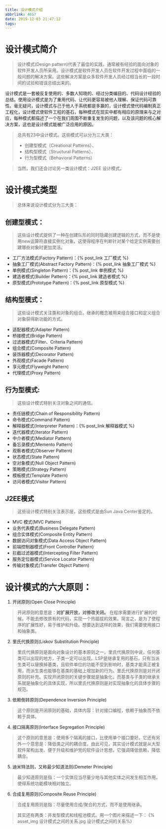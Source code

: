 ```yaml
---
title: 设计模式介绍
abbrlink: 4657
date: 2019-12-03 21:47:12
tags:
---
```


# 设计模式简介
> 设计模式(Design pattern)代表了最佳的实践，通常被有经验的面向对象的软件开发人员所采用。设计模式是软件开发人员在软件开发过程中面临的一般问题的解决方案。这些解决方案是众多软件开发人员经过相当长的一段时间的试验和错误总结出来的。

设计模式是一套被反复使用的、多数人知晓的、经过分类编目的、代码设计经验的总结。使用设计模式是为了重用代码、让代码更容易被他人理解、保证代码可靠性。毫无疑问，设计模式与己于他人于系统都是多赢的，设计模式使代码编制真正工程化，设计模式使软件工程的基石，每种模式在现实中都有相应的原理来与之对应，每种模式都描述了一个在我们周围不断重复发生的问题，以及该问题的核心解决方案，这也是设计模式能被广泛应用的原因。

> 总共有23中设计模式。这些模式可以分为三大类：
> - 创建型模式（Creational Patterns）、
> - 结构型模式（Structural Patterns）、
> - 行为型模式（Behavioral Patterns）  

> 当然，我们还会讨论另一类设计模式：J2EE 设计模式。

# 设计模式类型
> 总体来说设计模式分为三大类：

## 创建型模式：
> 这些设计模式提供了一种在创建队形的同时隐藏创建逻辑的方式，而不是使用new运算符直接实例化对象。这使得程序在判断针对某个给定实例需要创建哪些对象时更加灵活。

- 工厂方法模式(Factory Pattern)：{% post_link 工厂模式 %}
- 抽象工厂模式(Abstract Factory Pattern)：{% post_link 抽象工厂模式 %}
- 单例模式(Singleton Pattern)：{% post_link 单例模式 %}
- 建造者模式(Builder Pattern)：{% post_link 建造者模式 %}
- 原型模式(Prototype Pattern)：{% post_link 原型模式 %}

## 结构型模式：
> 这些设计模式关注类和对象的组合。继承的概念被用来组合接口和定义组合对象获得新功能的方式。

- 适配器模式(Adapter Pattern)
- 桥接模式(Bridge Pattern)
- 过滤器模式(Filter、Criteria Pattern)
- 组合模式(Composite Pattern)
- 装饰器模式(Decorator Pattern)
- 外观模式(Facade Pattern)
- 享元模式(Flyweight Pattern)
- 代理模式(Proxy Pattern)

## 行为型模式:
> 这些设计模式特别关注对象之间的通信。

- 责任链模式(Chain of Responsibility Pattern)
- 命令模式(Command Pattern)
- 解释器模式(Interpreter Pattern)：{% post_link 解释器模式 %}
- 迭代器模式(Iterator Pattern)
- 中介者模式(Mediator Pattern)
- 备忘录模式(Memento Pattern)
- 观察者模式(Observer Pattern)
- 状态模式(State Pattern)
- 空对象模式(Null Object Pattern)
- 策略模式(Strategy Pattern)
- 模板模式(Template Pattern)
- 访问者模式(Visitor Pattern)
## J2EE模式
> 这些设计模式特别关注表示层，这些模式是由Sun Java Center鉴定的。

- MVC 模式(MVC Pattern)
- 业务代表模式(Business Delegate Pattern)
- 组合实体模式(Composite Entity Pattern)
- 数据访问对象模式(Data Access Object Pattern)
- 前端控制器模式(Front Controller Pattern)
- 拦截过滤器模式(Intercepting Filter Pattern)
- 服务定位器模式(Service Locator Pattern)
- 传输对象模式(Transfer Object Pattern)

# 设计模式的六大原则：
1. 开闭原则(Open Close Principle)
> 开闭原则的意思是：**对扩展开放，对修改关闭。** 在程序需要进行扩展的时候，不能去修改原有的代码，实现一个热插拔的效果。简言之，是为了使程序的扩展性好，易于维护和升级。想要达到这样的效果，我们需要使用接口和抽象类。
2. 里氏代换原则(Liskov Substitution Principle)
> 里氏代换原则是面向对象设计的基本原则之一，里氏代换原则中说，任何基类可以出现的地方，子类一定可以出现。LSP是继承复用的基石，只有当派生类可以替换掉基类，且软件单位的功能不受到影响时，基类才能真正被复用，而派生类也能够在基类的基础上增加新的行为。里氏代换原则是对开闭原则的补充。实现开闭原则的关键步骤就是抽象化，而基类与子类的继承关系就是抽象化的具体实现，所以里氏代换原则是对实现抽象化的具体步骤的规范。
3. 依赖倒转原则(Dependence Inversion Principle)
> 这个原则是开闭原则的基础，具体内容：针对接口编程，依赖于抽象而不依赖于具体。
4. 接口隔离原则(Interface Segregation Principle)
> 这个原则的意思是：使用多个隔离的接口，比使用单个接口要好。它还有另外一个意思是：降低类之间的耦合度。由此可见，其实设计模式就是从大型软件架构出发、便于升级和维护党的软件设计思想，它强调降低依赖，降低耦合。
5. 迪米特法则，又称最少知道法则(Demeter Principle)
> 最少知道原则是指：一个实体应当尽量少地与其他实体之间发生相互作用，使得系统功能模块相对独立。
6. 合成复用原则(Composite Reuse Principle)
> 合成复用原则是指：尽量使用合成/聚合的方式，而不是使用继承。


> 其实还有两类：并发型模式和线程池模式。用一个图片来描述一下：
{% asset_img 设计模式之间的关系.jpg  设计模式之间的关系%}

